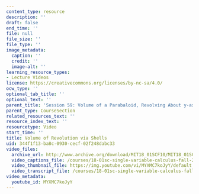 ```yaml
---
content_type: resource
description: ''
draft: false
end_time: ''
file: null
file_size: ''
file_type: ''
image_metadata:
  caption: ''
  credit: ''
  image-alt: ''
learning_resource_types:
- Lecture Videos
license: https://creativecommons.org/licenses/by-nc-sa/4.0/
ocw_type: ''
optional_tab_title: ''
optional_text: ''
parent_title: 'Session 59: Volume of a Parabaloid, Revolving About y-axis'
parent_type: CourseSection
related_resources_text: ''
resource_index_text: ''
resourcetype: Video
start_time: ''
title: Volume of Revolution via Shells
uid: 344f1f13-ba8c-0930-cecf-02f248dabc33
video_files:
  archive_url: http://www.archive.org/download/MIT18_01SCF10/MIT18_01SCF10Rec_45_300k.mp4
  video_captions_file: /courses/18-01sc-single-variable-calculus-fall-2010/dcaced489d9554ed80292eb2669a4b01_MYXMC7koJyY.vtt
  video_thumbnail_file: https://img.youtube.com/vi/MYXMC7koJyY/default.jpg
  video_transcript_file: /courses/18-01sc-single-variable-calculus-fall-2010/e6878862760ff9733ece5ee288bcc701_MYXMC7koJyY.pdf
video_metadata:
  youtube_id: MYXMC7koJyY
---
```


